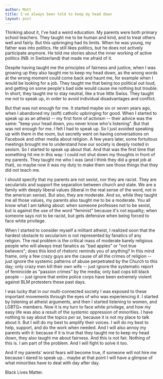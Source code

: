 ```yaml
---
author: Matt
title: I've always been told to keep my head down
layout: post
---
```


Thinking about it, I've had a weird education. My parents were both primary school teachers. They taught me to be human and kind, and to treat others well and fairly. But this upbringing had its limits. When he was young, my father was into politics. He still likes politics, but he does not actively participate anymore. He told me stories about the inner working of active politics (NB: in Switzerland) that made me afraid of it. 

Despite having taught me the principles of fairness and justice, when I was growing up they also taught me to keep my head down, as the wrong words at the wrong moment could come back and haunt me, for example when I would be looking for a job. They taught me that being too political out loud, and getting on some people's bad side would cause me nothing but trouble. In short, they taught me to stay neutral, like a true little Swiss. They taught me not to speak up, in order to avoid individual disadvantages and conflict. 

But that was not enough for me. It started maybe six or seven years ago, when I abandoned my (soft) catholic upbringing for good. When I started to speak up as an atheist -- my first form of activism -- their advice was the same: "keep your head down, you never know who's listening". But that was not enough for me. I felt I had to speak up. So I just avoided speaking up with them in the room, but secretly went on having conversations on Facebook and other media about religion. A few years later, some fortuitous meetings brought me to understand how our society is deeply rooted in sexism. So I started to speak up about that. And that was the first time that something hit me in this way: I could not shut down my thoughts in front of my parents. They taught me who I was (and I think they did a great job at that), so maybe now it was my duty to make them see those things that they did not teach me. 

I should specify that my parents are not sexist, nor they are racist. They are secularists and support the separation between church and state. We are a family with deeply liberal values (liberal in the real sense of the word, not in the american sense). But also, they are moderate. And so, while they taught me all those values, my parents also taught me to be a moderate. You all know what I am talking about: when someone professes not to be sexist, but is against the use of the word "feminist" because it's not equality; when someone says not to be racist, but gets defensive when being forced to face white privilege.

When I started to consider myself a militant atheist, I realized soon that the hardest obstacle to secularism is not represented by fanatics of any religion. The real problem is the critical mass of moderate barely religious people who will always treat fanatics as "bad apples" or "not true believers"; does this kind of rhetoric reminds you of anything? In this mind frame, only a few crazy guys are the cause of all the crimes of religion -- just ignore the systemic patterns of abuse perpetrated by the Church to this day; only crazy men kill their own wife -- just ignore the systematic report of feminicide as "passion crimes" by the media; only bad cops kill black people -- just ignore that entire police corps have been extremely violent against BLM protesters these past days. 

I was lucky that in our multi-connected society I was exposed to these important movements through the eyes of who was experiencing it. I started by listening at atheist arguments, and then I started listening to women, and LGBTQ+ members. Now it is my turn to face white privilege, and how my easy life was also a result of the systemic oppression of minorities. I have nothing to say about the topics *per se*, because it is not my place to talk about it. But I will do my best to amplify their voices. I will do my best to help, support, and do the work when needed. And I will also annoy my parents with it: because if it is true that they taught me to keep my head down, they also taught me about fairness. And this is not fair. Nothing of this is. I am part of the problem. And I will fight to solve it too. 

And if my parents' worst fears will become true, if someone will not hire me because I dared to speak up... maybe at that point I will have a glimpse of what minorities have to deal with day after day.

Black Lives Matter.
